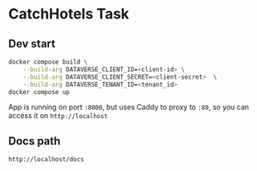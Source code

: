 # CatchHotels Task

## Dev start

```bash
docker compose build \
	--build-arg DATAVERSE_CLIENT_ID=<client-id> \
 	--build-arg DATAVERSE_CLIENT_SECRET=<client-secret>  \
	--build-arg DATAVERSE_TENANT_ID=<tenant_id>
docker compose up
```

App is running on port `:8000`, but uses Caddy to proxy to `:80`, so you can access it on `http://localhost`

## Docs path
``http://localhost/docs``
